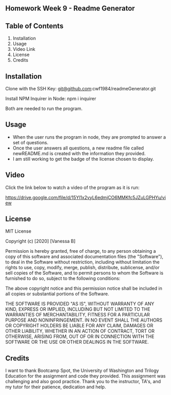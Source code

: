 ## Homework Week 9 - Readme Generator

  ## Table of Contents

  1. Installation
  2. Usage 
  3. Video Link
  4. License
  5. Credits

  ## Installation 
  Clone with the SSH Key:
  git@github.com:cwf1984/readmeGenerator.git
  
  Install NPM Inquirer in Node:
  npm i inquirer

  Both are needed to run the program.

  ## Usage
  * When the user runs the program in node, they are prompted to answer a set of questions.
  * Once the user answers all questions, a new readme file called newREADME.md  is created with the information they provided. 
  * I am still working to get the badge of the license chosen to display.

  ## Video

  Click the link below to watch a video of the program as it is run:
  
  https://drive.google.com/file/d/15Yl1x2vyL6edmjCO6MMKfc5JZuLGPHYu/view

  ## License

  MIT License

  Copyright (c) [2020] [Vanessa B]

  Permission is hereby granted, free of charge, to any person obtaining a copy
  of this software and associated documentation files (the "Software"), to deal
  in the Software without restriction, including without limitation the rights
  to use, copy, modify, merge, publish, distribute, sublicense, and/or sell
  copies of the Software, and to permit persons to whom the Software is
  furnished to do so, subject to the following conditions:

  The above copyright notice and this permission notice shall be included in all
  copies or substantial portions of the Software.

  THE SOFTWARE IS PROVIDED "AS IS", WITHOUT WARRANTY OF ANY KIND, EXPRESS OR
  IMPLIED, INCLUDING BUT NOT LIMITED TO THE WARRANTIES OF MERCHANTABILITY,
  FITNESS FOR A PARTICULAR PURPOSE AND NONINFRINGEMENT. IN NO EVENT SHALL THE
  AUTHORS OR COPYRIGHT HOLDERS BE LIABLE FOR ANY CLAIM, DAMAGES OR OTHER
  LIABILITY, WHETHER IN AN ACTION OF CONTRACT, TORT OR OTHERWISE, ARISING FROM,
  OUT OF OR IN CONNECTION WITH THE SOFTWARE OR THE USE OR OTHER DEALINGS IN THE
  SOFTWARE.


  ## Credits

  I want to thank Bootcamp Spot, the University of Washington and Trilogy Education for the assignment and code they provided. This assignment was challenging and also good practice. Thank you to the instructor, TA's, and my tutor for their patience, dedication and help. 



